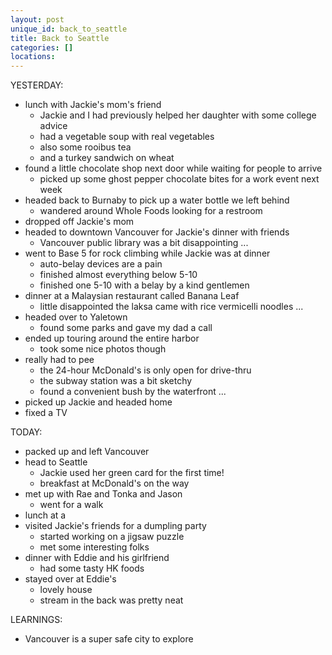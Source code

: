 ```yaml
---
layout: post
unique_id: back_to_seattle
title: Back to Seattle
categories: []
locations: 
---
```


YESTERDAY:
* lunch with Jackie's mom's friend
  * Jackie and I had previously helped her daughter with some college advice
  * had a vegetable soup with real vegetables
  * also some rooibus tea
  * and a turkey sandwich on wheat
* found a little chocolate shop next door while waiting for people to arrive
  * picked up some ghost pepper chocolate bites for a work event next week
* headed back to Burnaby to pick up a water bottle we left behind
  * wandered around Whole Foods looking for a restroom
* dropped off Jackie's mom
* headed to downtown Vancouver for Jackie's dinner with friends
  * Vancouver public library was a bit disappointing ...
* went to Base 5 for rock climbing while Jackie was at dinner
  * auto-belay devices are a pain
  * finished almost everything below 5-10
  * finished one 5-10 with a belay by a kind gentlemen
* dinner at a Malaysian restaurant called Banana Leaf
  * little disappointed the laksa came with rice vermicelli noodles ...
* headed over to Yaletown
  * found some parks and gave my dad a call
* ended up touring around the entire harbor
  * took some nice photos though
* really had to pee
  * the 24-hour McDonald's is only open for drive-thru
  * the subway station was a bit sketchy
  * found a convenient bush by the waterfront ...
* picked up Jackie and headed home
* fixed a TV

TODAY:
* packed up and left Vancouver
* head to Seattle
  * Jackie used her green card for the first time!
  * breakfast at McDonald's on the way
* met up with Rae and Tonka and Jason
  * went for a walk
* lunch at a
* visited Jackie's friends for a dumpling party
  * started working on a jigsaw puzzle
  * met some interesting folks
* dinner with Eddie and his girlfriend
  * had some tasty HK foods
* stayed over at Eddie's
  * lovely house
  * stream in the back was pretty neat

LEARNINGS:
* Vancouver is a super safe city to explore
